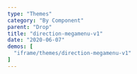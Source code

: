```yaml
---
type: "Themes"
category: "By Component"
parent: "Drop"
title: "direction-megamenu-v1"
date: "2020-06-07"
demos: [
  "iframe/themes/direction-megamenu-v1"
]
---
```

